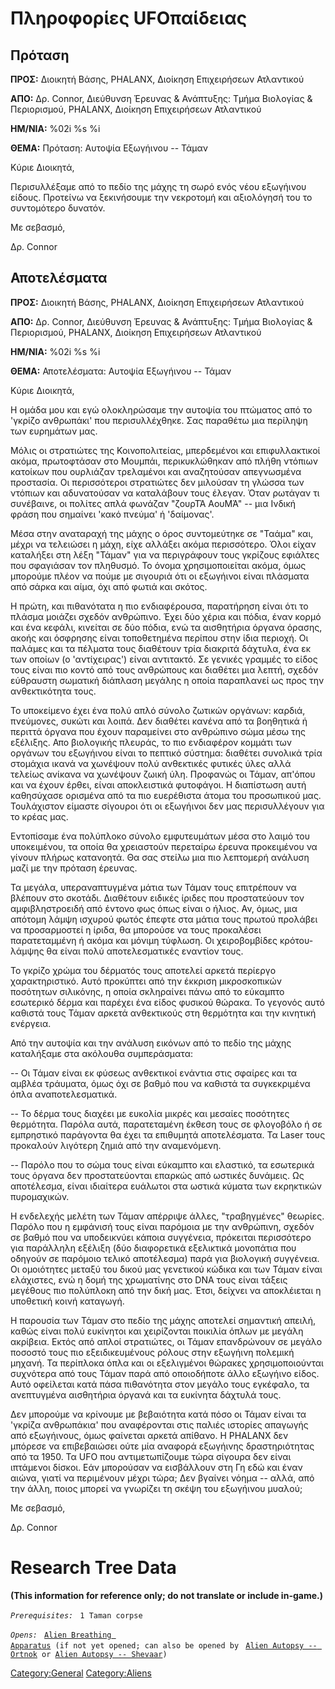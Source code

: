 # Πληροφορίες UFOπαίδειας

## Πρόταση

**ΠΡΟΣ:** Διοικητή Βάσης, PHALANX, Διοίκηση Επιχειρήσεων Ατλαντικού

**ΑΠΟ:** Δρ. Connor, Διεύθυνση Έρευνας & Ανάπτυξης: Τμήμα Βιολογίας &
Περιορισμού, PHALANX, Διοίκηση Επιχειρήσεων Ατλαντικού

**ΗΜ/ΝΙΑ:** %02i %s %i

**ΘΕΜΑ:** Πρόταση: Αυτοψία Εξωγήινου -- Τάμαν

Κύριε Διοικητά,

Περισυλλέξαμε από το πεδίο της μάχης τη σωρό ενός νέου εξωγήινου είδους.
Προτείνω να ξεκινήσουμε την νεκροτομή και αξιολόγησή του το συντομότερο
δυνατόν.

Με σεβασμό,

Δρ. Connor

## Αποτελέσματα

**ΠΡΟΣ:** Διοικητή Βάσης, PHALANX, Διοίκηση Επιχειρήσεων Ατλαντικού

**ΑΠΟ:** Δρ. Connor, Διεύθυνση Έρευνας & Ανάπτυξης: Τμήμα Βιολογίας &
Περιορισμού, PHALANX, Διοίκηση Επιχειρήσεων Ατλαντικού

**ΗΜ/ΝΙΑ:** %02i %s %i

**ΘΕΜΑ:** Αποτελέσματα: Αυτοψία Εξωγήινου -- Τάμαν

Κύριε Διοικητά,

Η ομάδα μου και εγώ ολοκληρώσαμε την αυτοψία του πτώματος από το 'γκρίζο
ανθρωπάκι' που περισυλλέχθηκε. Σας παραθέτω μια περίληψη των ευρημάτων
μας.

Μόλις οι στρατιώτες της Κοινοπολιτείας, μπερδεμένοι και επιφυλλακτικοί
ακόμα, πρωτοφτάσαν στο Μουμπάι, περικυκλώθηκαν από πλήθη ντόπιων
κατοίκων που ουρλιάζαν τρελαμένοι και αναζητούσαν απεγνωσμένα προστασία.
Οι περισσότεροι στρατιώτες δεν μιλούσαν τη γλώσσα των ντόπιων και
αδυνατούσαν να καταλάβουν τους έλεγαν. Όταν ρωτάγαν τι συνέβαινε, οι
πολίτες απλά φωνάζαν "ζουρΤΆ ΑουΜΆ" -- μια Ινδική φράση που σημαίνει
'κακό πνεύμα' ή 'δαίμονας'.

Μέσα στην αναταραχή της μάχης ο όρος συντομεύτηκε σε "Ταάμα" και, μέχρι
να τελειώσει η μάχη, είχε αλλάξει ακόμα περισσότερο. Όλοι είχαν
καταλήξει στη λέξη "Τάμαν" για να περιγράφουν τους γκρίζους εφιάλτες που
σφαγιάσαν τον πληθυσμό. Το όνομα χρησιμοποιείται ακόμα, όμως μπορούμε
πλέον να πούμε με σιγουριά ότι οι εξωγήινοι είναι πλάσματα από σάρκα και
αίμα, όχι από φωτιά και σκότος.

Η πρώτη, και πιθανότατα η πιο ενδιαφέρουσα, παρατήρηση είναι ότι το
πλάσμα μοιάζει σχεδόν ανθρώπινο. Έχει δύο χέρια και πόδια, έναν κορμό
και ένα κεφάλι, κινείται σε δύο πόδια, ενώ τα αισθητήρια όργανα όρασης,
ακοής και όσφρησης είναι τοποθετημένα περίπου στην ίδια περιοχή. Οι
παλάμες και τα πέλματα τους διαθέτουν τρία διακριτά δάχτυλα, ένα εκ των
οποίων (ο 'αντίχειρας') είναι αντιτακτό. Σε γενικές γραμμές το είδος
τους είναι πιο κοντό από τους ανθρώπους και διαθέτει μια λεπτή, σχεδόν
εύθραυστη σωματική διάπλαση μεγάλης η οποία παραπλανεί ως προς την
ανθεκτικότητα τους.

Το υποκείμενο έχει ένα πολύ απλό σύνολο ζωτικών οργάνων: καρδιά,
πνεύμονες, συκώτι και λοιπά. Δεν διαθέτει κανένα από τα βοηθητικά ή
περιττά όργανα που έχουν παραμείνει στο ανθρώπινο σώμα μέσω της
εξέλιξης. Απο βιολογικής πλευράς, το πιο ενδιαφέρον κομμάτι των οργάνων
του εξωγήινου είναι το πεπτικό σύστημα: διαθέτει συνολικά τρία στομάχια
ικανά να χωνέψουν πολύ ανθεκτικές φυτικές ύλες αλλά τελείως ανίκανα να
χωνέψουν ζωική ύλη. Προφανώς οι Τάμαν, απ'όπου και να έχουν έρθει, είναι
αποκλειστικά φυτοφάγοι. Η διαπίστωση αυτή καθησύχασε ορισμένα από τα πιο
ευερέθιστα άτομα του προσωπικού μας. Τουλάχιστον είμαστε σίγουροι ότι οι
εξωγήινοι δεν μας περισυλλέγουν για το κρέας μας.

Εντοπίσαμε ένα πολύπλοκο σύνολο εμφυτευμάτων μέσα στο λαιμό του
υποκειμένου, τα οποία θα χρειαστούν περεταίρω έρευνα προκειμένου να
γίνουν πλήρως κατανοητά. Θα σας στείλω μια πιο λεπτομερή ανάλυση μαζί με
την πρόταση έρευνας.

Τα μεγάλα, υπεραναπτυγμένα μάτια των Τάμαν τους επιτρέπουν να βλέπουν
στο σκοτάδι. Διαθέτουν ειδικές ίριδες που προστατεύουν τον
αμφιβληστροειδή από έντονο φως όπως είναι ο ήλιος. Αν, όμως, μια απότομη
λάμψη ισχυρού φωτός έπεφτε στα μάτια τους πρωτού προλάβει να
προσαρμοστεί η ίριδα, θα μπορούσε να τους προκαλέσει παρατεταμμένη ή
ακόμα και μόνιμη τύφλωση. Οι χειροβομβίδες κρότου-λάμψης θα είναι πολύ
αποτελεσματικές εναντίον τους.

Το γκρίζο χρώμα του δέρματός τους αποτελεί αρκετά περίεργο
χαρακτηριστικό. Αυτό προκύπτει από την έκκριση μικροσκοπικών ποσότητων
σιλικόνης, η οποία σκληραίνει πάνω από το εύκαμπτο εσωτερικό δέρμα και
παρέχει ένα είδος φυσικού θώρακα. Το γεγονός αυτό καθιστά τους Τάμαν
αρκετά ανθεκτικούς στη θερμότητα και την κινητική ενέργεια.

Από την αυτοψία και την ανάλυση εικόνων από το πεδίο της μάχης
καταλήξαμε στα ακόλουθα συμπεράσματα:

-- Οι Τάμαν είναι εκ φύσεως ανθεκτικοί ενάντια στις σφαίρες και τα
αμβλέα τράυματα, όμως όχι σε βαθμό που να καθιστά τα συγκεκριμένα όπλα
αναποτελεσματικά.

-- Το δέρμα τους διαχέει με ευκολία μικρές και μεσαίες ποσότητες
θερμότητα. Παρόλα αυτά, παρατεταμένη έκθεση τους σε φλογοβόλο ή σε
εμπρηστικό παράγοντα θα έχει τα επιθυμητά αποτελέσματα. Τα Laser τους
προκαλούν λιγότερη ζημιά από την αναμενόμενη.

-- Παρόλο που το σώμα τους είναι εύκαμπτο και ελαστικό, τα εσωτερικά
τους όργανα δεν προστατεύονται επαρκώς από ωστικές δυνάμεις. Ως
αποτέλεσμα, είναι ιδιαίτερα ευάλωτοι στα ωστικά κύματα των εκρηκτικών
πυρομαχικών.

Η ενδελεχής μελέτη των Τάμαν απέρριψε άλλες, "τραβηγμένες" θεωρίες.
Παρόλο που η εμφάνισή τους είναι παρόμοια με την ανθρώπινη, σχεδόν σε
βαθμό που να υποδεικνύει κάποια συγγένεια, πρόκειται περισσότερο για
παράλληλη εξέλιξη (δύο διαφορετικά εξελικτικά μονοπάτια που οδηγούν σε
παρόμοιο τελικό αποτέλεσμα) παρά για βιολογική συγγένεια. Οι ομοιότητες
μεταξύ του δικού μας γενετικού κώδικα και των Τάμαν είναι ελάχιστες, ενώ
η δομή της χρωματίνης στο DNA τους είναι τάξεις μεγέθους πιο πολύπλοκη
από την δική μας. Έτσι, δείχνει να αποκλέιεται η υποθετική κοινή
καταγωγή.

Η παρουσία των Τάμαν στο πεδίο της μάχης αποτελεί σημαντική απειλή,
καθώς είναι πολύ ευκίνητοι και χειρίζονται ποικιλία όπλων με μεγάλη
ακρίβεια. Εκτός από απλοί στρατιώτες, οι Τάμαν επανδρώνουν σε μεγάλο
ποσοστό τους πιο εξειδικευμένους ρόλους στην εξωγήινη πολεμική μηχανή.
Τα περίπλοκα όπλα και οι εξελιγμένοι θώρακες χρησιμοποιούνται συχνότερα
από τους Τάμαν παρά από οποιοδήποτε άλλο εξωγήινο είδος. Αυτό οφείλεται
κατά πάσα πιθανότητα στον μεγάλο τους εγκέφαλο, τα ανεπτυγμένα
αισθητήρια όργανά και τα ευκίνητα δάχτυλά τους.

Δεν μπορούμε να κρίνουμε με βεβαιότητα κατά πόσο οι Τάμαν είναι τα
'γκρίζα ανθρωπάκια' που αναφέρονται στις παλιές ιστορίες απαγωγής από
εξωγήινους, όμως φαίνεται αρκετά απίθανο. Η PHALANX δεν μπόρεσε να
επιβεβαιώσει ούτε μία αναφορά εξωγήινης δραστηριότητας από τα 1950. Τα
UFO που αντιμετωπίζουμε τώρα σίγουρα δεν είναι ιπτάμενοι δίσκοι. Εάν
μπορούσαν να εισβάλλουν στη Γη εδώ και έναν αιώνα, γιατί να περιμένουν
μέχρι τώρα; Δεν βγαίνει νόημα -- αλλά, από την άλλη, ποιος μπορεί να
γνωρίζει τη σκέψη του εξωγήινου μυαλού;

Με σεβασμό,

Δρ. Connor

# Research Tree Data

**(This information for reference only; do not translate or include
in-game.)**

*`Prerequisites:`*
` 1 Taman corpse`

*`Opens:`*
` `[`Alien Breathing Apparatus`](Research/Alien_Breathing_Apparatus "wikilink")` (if not yet opened; can also be opened by`
` `[`Alien Autopsy -- Ortnok`](Aliens/Ortnok "wikilink")` or `[`Alien Autopsy -- Shevaar`](Aliens/Shevaar "wikilink")`)`

[Category:General](Category:General "wikilink")
[Category:Aliens](Category:Aliens "wikilink")